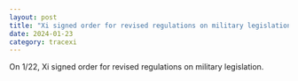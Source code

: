 ```yaml
---
layout: post
title: "Xi signed order for revised regulations on military legislation"
date: 2024-01-23
category: tracexi
---
```


On 1/22, Xi signed order for revised regulations on military legislation.

